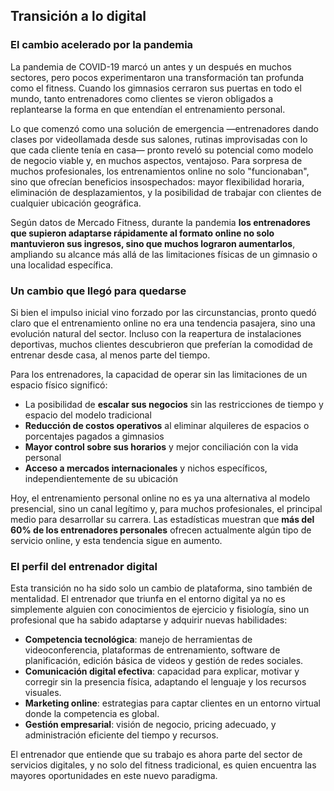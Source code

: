 ## Transición a lo digital

### El cambio acelerado por la pandemia

La pandemia de COVID-19 marcó un antes y un después en muchos sectores, pero pocos experimentaron una transformación tan profunda como el fitness. Cuando los gimnasios cerraron sus puertas en todo el mundo, tanto entrenadores como clientes se vieron obligados a replantearse la forma en que entendían el entrenamiento personal.

Lo que comenzó como una solución de emergencia —entrenadores dando clases por videollamada desde sus salones, rutinas improvisadas con lo que cada cliente tenía en casa— pronto reveló su potencial como modelo de negocio viable y, en muchos aspectos, ventajoso. Para sorpresa de muchos profesionales, los entrenamientos online no solo "funcionaban", sino que ofrecían beneficios insospechados: mayor flexibilidad horaria, eliminación de desplazamientos, y la posibilidad de trabajar con clientes de cualquier ubicación geográfica.

Según datos de Mercado Fitness, durante la pandemia **los entrenadores que supieron adaptarse rápidamente al formato online no solo mantuvieron sus ingresos, sino que muchos lograron aumentarlos**, ampliando su alcance más allá de las limitaciones físicas de un gimnasio o una localidad específica.

### Un cambio que llegó para quedarse

Si bien el impulso inicial vino forzado por las circunstancias, pronto quedó claro que el entrenamiento online no era una tendencia pasajera, sino una evolución natural del sector. Incluso con la reapertura de instalaciones deportivas, muchos clientes descubrieron que preferían la comodidad de entrenar desde casa, al menos parte del tiempo.

Para los entrenadores, la capacidad de operar sin las limitaciones de un espacio físico significó:
- La posibilidad de **escalar sus negocios** sin las restricciones de tiempo y espacio del modelo tradicional
- **Reducción de costos operativos** al eliminar alquileres de espacios o porcentajes pagados a gimnasios
- **Mayor control sobre sus horarios** y mejor conciliación con la vida personal
- **Acceso a mercados internacionales** y nichos específicos, independientemente de su ubicación

Hoy, el entrenamiento personal online no es ya una alternativa al modelo presencial, sino un canal legítimo y, para muchos profesionales, el principal medio para desarrollar su carrera. Las estadísticas muestran que **más del 60% de los entrenadores personales** ofrecen actualmente algún tipo de servicio online, y esta tendencia sigue en aumento.

### El perfil del entrenador digital

Esta transición no ha sido solo un cambio de plataforma, sino también de mentalidad. El entrenador que triunfa en el entorno digital ya no es simplemente alguien con conocimientos de ejercicio y fisiología, sino un profesional que ha sabido adaptarse y adquirir nuevas habilidades:

- **Competencia tecnológica**: manejo de herramientas de videoconferencia, plataformas de entrenamiento, software de planificación, edición básica de videos y gestión de redes sociales.
- **Comunicación digital efectiva**: capacidad para explicar, motivar y corregir sin la presencia física, adaptando el lenguaje y los recursos visuales.
- **Marketing online**: estrategias para captar clientes en un entorno virtual donde la competencia es global.
- **Gestión empresarial**: visión de negocio, pricing adecuado, y administración eficiente del tiempo y recursos.

El entrenador que entiende que su trabajo es ahora parte del sector de servicios digitales, y no solo del fitness tradicional, es quien encuentra las mayores oportunidades en este nuevo paradigma. 